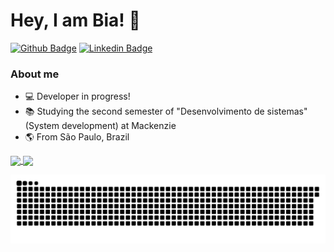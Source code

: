 # Hey, I am Bia! :wave:

[![Github Badge](https://img.shields.io/badge/-Github-000?style=flat-square&logo=Github&logoColor=white&link=https://github.com/fagnerpsantos)](https://github.com/mariabsouza)
[![Linkedin Badge](https://img.shields.io/badge/-LinkedIn-blue?style=flat-square&logo=Linkedin&logoColor=white&link=https://www.linkedin.com/in/fagnerpsantos/)]([https://www.linkedin.com/in/maria-souza-1a93841a3](https://www.linkedin.com/in/maria-beatriz-souza/))

### About me

* :computer: Developer in progress!
* :books: Studying the second semester of "Desenvolvimento de sistemas" (System development) at Mackenzie
* :earth_americas: From São Paulo, Brazil

<a href="https://github-readme-stats.vercel.app/api?username=mariabsouza&show_icons=true&theme=radical">
  <img align="center" src="https://github-readme-stats.vercel.app/api?username=mariabsouza&show_icons=true&theme=radical" />
</a>
<a href="https://github-readme-stats.vercel.app/api/top-langs/?username=mariabsouza&layout=compact&theme=radical">
  <img align="center" src="https://github-readme-stats.vercel.app/api/top-langs/?username=mariabsouza&layout=compact&theme=radical" />
</a>

![Snake animation](https://github.com/mariabsouza/mariabsouza/blob/output/github-contribution-grid-snake.svg)

